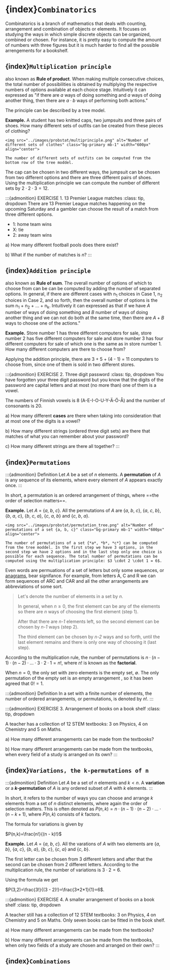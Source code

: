 # {index}`Combinatorics`
Combinatorics is a branch of mathematics that deals with counting, arrangement and combination of objects or elements. It focuses on studying the ways in which simple discrete objects can be organized, combined or chosen. For instance, it is pretty easy to compute the amount of numbers with three figures but it is much harder to find all the possible arrengements for a bookshelf.

## {index}`Multiplication principle`
also known as **Rule of product**. When making multiple consecutive choices, the total number of possibilities is obtained by multiplying the respective numbers of options available at each choice stage. Intuitively it can expressed as "if there are $a$ ways of doing something and $a$ ways of doing another thing, then there are $a \cdot b$ ways of performing both actions."

The principle can be described by a tree model.

**Example.** A student has two knitted caps, two jumpsuits and three pairs of shoes. How many different sets of outfits can be created from these pieces of clothing?

```{figure-md} multiprinciple
<img src="../images/probstat/multiprinciple.png" alt="Number of different sets of clothes" class="bg-primary mb-1" width="600px" align="center">

The number of different sets of outfits can be computed from the bottom row of the tree moddel.
```

The cap can be chosen in two different ways, the jumpsuit can be chosen from two different options and there are three different pairs of shoes. Using the multiplication principle we can compute the number of different sets by $2 \cdot 2 \cdot 3 = 12$.

:::{admonition} EXERCISE 1. 13 Premier League matches
:class: tip, dropdown
There are 13 Premier League matches happening on the upcoming Saturday and a gambler can choose the result of a match from three different options.
- 1: home team wins
- X: tie
- 2: away team wins

a) How many different football pools does there exist?

b) What if the number of matches is $n$?
:::


## {index}`Addition principle`
also known as **Rule of sum**. The overall number of options of which to choose from can be can be computed by adding the number of separated options. In general, if there are different cases with n<sub>1</sub> choices in Case 1, n<sub>2</sub> choices in Case 2, and so forth, then the overall number of options is the sum n<sub>1</sub> + n<sub>2</sub> + ... + n<sub>k</sub>. Intuitively it can expressed as that if we have $A$ number of ways of doing something and $B$ number of ways of doing another thing and we can not do both at the same time, then there are $A+B$ ways to choose one of the actions."

**Example.** Store number 1 has three different computers for sale, store number 2 has five different computers for sale and store number 3 has four different computers for sale of which one is the same as in store number 1. How many different computers are there to choose from?

Applying the addition principle, there are 3 + 5 + (4 - 1) = 11 computers to choose from, since one of them is sold in two different stores.

:::{admonition} EXERCISE 2. Three digit password
:class: tip, dropdown
You have forgotten your three digit password but you know that the digits of the password are capital letters and at most (no more than) one of them is a vowel.

The numbers of Finnish vowels is 8 (A-E-I-O-U-Y-Ä-Ö-Å) and the number of consonants is 20.

a) How many different **cases** are there when taking into consideration that at most one of the digits is a vowel?

b) How many different strings (ordered three digit sets) are there that matches of what you can remember about your password?

c) How many different strings are there all together?
:::

## {index}`Permutations`

:::{admonition} Definition
Let *A* be a set of *n* elements. A **permutation** of *A* is any sequence of its elements, where every element of *A* appears exactly once.
:::

In short, a permutation is an ordered arrangement of things, where ==the order of selection matters==.

**Example.** Let *A* = {*a*, *b*, *c*}. All the permutations of *A* are {*a*, *b*, *c*}, {*a*, *c*, *b*}, {*b*, *a*, *c*}, {*b*, *c*, *a*}, {*c*, *a*, *b*} and {*c*, *b*, *a*}.

```{figure-md} permutation_tree
<img src="../images/probstat/permutation_tree.png" alt="Number of permutations of a set {a, b, c}" class="bg-primary mb-1" width="600px" align="center">

The number of permutations of a set {*a*, *b*, *c*} can be computed from the tree moddel. In the first step we have 3 options, in the second step we have 2 options and in the last step only one choice is possible for each sequence. The total number of permutations can be computed using the multiplication principle: $3 \cdot 2 \cdot 1 = 6$.
```

Even words are permuations of a set of letters but only some sequences, or <a href="https://wordsmith.org/anagram/" target="_blank">anagrams</a>, bear signifance. For example, from letters A, C and R we can form sequences of ARC and CAR and all the other arrangements are abbreviations of some sort.

> Let's denote the number of elements in a set by *n*.
>
> In general, when $n \ge 0$, the first element can be any of the elements so there are *n* ways of choosing the first element (step 1).
>
> After that there are *n-1* elements left, so the second element can be chosen by *n-1* ways (step 2).
>
> The third element can be chosen by *n-2* ways and so forth, until the last element remains and there is only one way of choosing it (last step).

According to the multiplication rule, the number of permutations is $n \cdot (n-1) \cdot (n-2) \cdot \dots \cdot 3 \cdot 2 \cdot 1=n!$, where $n!$ is known as the **factorial**.

When $n=0$, the only set with zero elements is the empty set, $\emptyset$. The only permutation of the empty set is an empty arrangement ${}$, so it has been agreed that $0!=1$.

:::{admonition} Definition
In a set with a finite number of elements, the number of ordered arrangements, or permutations, is denoted by $n!$.
:::

:::{admonition} EXERCISE 3. Arrangement of books on a book shelf
:class: tip, dropdown

A teacher has a collection of 12 STEM textbooks: 3 on Physics, 4 on Chemistry and 5 on Maths.

a) How many different arrangements can be made from the textbooks?

b) How many different arrangements can be made from the textbooks, when every field of a study is arranged on its own?
:::

## {index}`Variations, the k-permutations of n`

:::{admonition} Definition
Let *A* be a set of *n* elements and $k<n$. A **variation** or a ***k*-permutation** of *A* is any ordered subset of *A* with *k* elements.
:::

In short, it refers to the number of ways you can choose and arrange *k* elements from a set of *n* distinct elements, where again the order of selection matters. This is often denoted as $P(n,k)=n \cdot (n-1) \cdot (n-2) \cdot \dots \cdot (n-k+1)$, where $P(n,k)$ consists of *k* factors.

The formula for variations is given by

$P(n,k)=\frac{n!}{(n - k)!}$

**Example.** Let *A* = {*a*, *b*, *c*}. All the varations of *A* with two elements are {*a*, *b*}, {*a*, *c*}, {*b*, *a*}, {*b*, *c*}, {*c*, *a*} and {*c*, *b*}.

The first letter can be chosen from 3 different letters and after that the second can be chosen from 2 different letters. According to the multiplication rule, the number of variations is $3 \cdot 2=6$. 

Using the formula we get

$P(3,2)=\frac{3!}{(3 - 2)!}=\frac{3*2*1}{1}=6$.

:::{admonition} EXERCISE 4. A smaller arrangement of books on a book shelf
:class: tip, dropdown

A teacher still has a collection of 12 STEM textbooks: 3 on Physics, 4 on Chemistry and 5 on Maths. Only seven books can be fitted in the book shelf.

a) How many different arrangements can be made from the textbooks?

b) How many different arrangements can be made from the textbooks, when only two fields of a study are chosen and arranged on their own?
:::

## {index}`Combinations`
